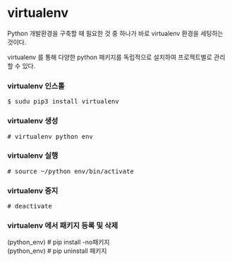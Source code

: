 # virtualenv

Python 개발환경을 구축할 때 필요한 것 중 하나가 바로 virtualenv 환경을 세팅하는 것이다.

virtualenv 를 통해 다양한 python 패키지를 독립적으로 설치하여 프로젝트별로 관리할 수 있다.


### virtualenv 인스톨
<pre>
$ sudu pip3 install virtualenv
</pre>

### virtualenv 생성
<pre>
# virtualenv python_env
</pre>

### virtualenv 실행
<pre>
# source ~/python_env/bin/activate
</pre>

### virtualenv 중지
<pre>
# deactivate
</pre>

### virtualenv 에서 패키지 등록 및 삭제
(python_env) # pip install -no패키지<br>
(python_env) # pip uninstall 패키지<br>

